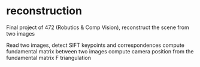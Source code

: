 # reconstruction
Final project of 472 (Robutics &amp; Comp Vision), reconstruct the scene from two images

Read two images,
detect SIFT keypoints and correspondences
compute fundamental matrix between two images
compute camera position from the fundamental matrix F
triangulation
